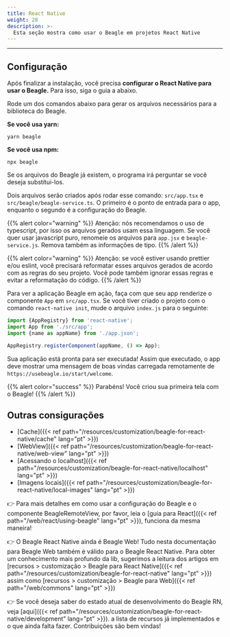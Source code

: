 ```yaml
---
title: React Native
weight: 28
description: >-
  Esta seção mostra como usar o Beagle em projetos React Native
---
```


---

## **Configuração**
Após finalizar a instalação, você precisa **configurar o React Native para usar o Beagle.** Para isso,
siga o guia a abaixo.

Rode um dos comandos abaixo para gerar os arquivos necessários para a biblioteca do Beagle.

**Se você usa yarn:**
```text
yarn beagle
```

**Se você usa npm:**
```text
npx beagle
```

Se os arquivos do Beagle já existem, o programa irá perguntar se você deseja substítui-los.

Dois arquivos serão criados após rodar esse comando: `src/app.tsx` e `src/beagle/beagle-service.ts`.
O primeiro é o ponto de entrada para o app, enquanto o segundo é a configuração do Beagle.

{{% alert color="warning" %}}
Atenção: nós recomendamos o uso de typescript, por isso os arquivos gerados usam essa linguagem. Se
você quer usar javascript puro, renomeie os arquivos para `app.jsx` e `beagle-service.js`. Remova
também as informações de tipo.
{{% /alert %}}

{{% alert color="warning" %}}
Atenção: se você estiver usando prettier e/ou eslint, você  precisará reformatar esses arquivos
gerados de acordo com as regras do seu projeto. Você pode também ignorar essas regras e evitar a
reformatação do código.
{{% /alert %}}

Para ver a aplicação Beagle em ação, faça com que seu app renderize o componente `App` em
`src/app.tsx`. Se você tiver criado o projeto com o comando `react-native init`, mude o arquivo
`index.js` para o seguinte:

```javascript
import {AppRegistry} from 'react-native';
import App from './src/app';
import {name as appName} from './app.json';

AppRegistry.registerComponent(appName, () => App);
```

Sua aplicação está pronta para ser executada! Assim que executado, o app deve mostrar uma mensagem
de boas vindas carregada remotamente de `https://usebeagle.io/start/welcome`.

{{% alert color="success" %}}
Parabéns! Você criou sua primeira tela com o Beagle!
{{% /alert %}}

## Outras consigurações

- [Cache]({{< ref path="/resources/customization/beagle-for-react-native/cache" lang="pt" >}})
- [WebView]({{< ref path="/resources/customization/beagle-for-react-native/web-view" lang="pt" >}})
- [Acessando o localhost]({{< ref path="/resources/customization/beagle-for-react-native/localhost" lang="pt" >}})
- [Imagens locais]({{< ref path="/resources/customization/beagle-for-react-native/local-images" lang="pt" >}})

👉 Para mais detalhes em como usar a configuração do Beagle e o componente BeagleRemoteView, por
favor, leia o [guia para React]({{< ref path="/web/react/using-beagle" lang="pt" >}}),
funciona da mesma maneira!

👉 O Beagle React Native ainda é Beagle Web! Tudo nesta documentação para Beagle Web também é válido
para o Beagle React Native. Para obter um conhecimento mais profundo da lib, sugerimos a leitura
dos artigos em
[recursos > customização > Beagle para React Native]({{< ref path="/resources/customization/beagle-for-react-native" lang="pt" >}})
assim como
[recursos > customização > Beagle para Web]({{< ref path="/web/commons" lang="pt" >}})

👉 Se você deseja saber do estado atual de desenvolvimento do Beagle RN, veja
[aqui]({{< ref path="/resources/customization/beagle-for-react-native/development" lang="pt" >}}).
a lista de recursos já implementados e o que ainda falta fazer. Contribuições são bem vindas!
